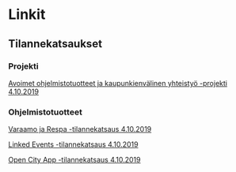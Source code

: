 # Linkit

## Tilannekatsaukset

### Projekti
[Avoimet ohjelmistotuotteet ja kaupunkienvälinen yhteistyö -projekti 4.10.2019](https://drive.google.com/open?id=1xxt0zalFFRd1XuIKSCdKXdX8d6fIO1jN)

### Ohjelmistotuotteet

[Varaamo ja Respa -tilannekatsaus 4.10.2019](https://drive.google.com/open?id=1N-B1gkrZCOoGlEQ5DVCOh-2KxM8FJLPA)

[Linked Events -tilannekatsaus 4.10.2019](https://drive.google.com/open?id=1WO0Rp8bI-49BsD3cE2fp86S4UcfLym-r)

[Open City App -tilannekatsaus 4.10.2019](https://drive.google.com/open?id=1k6Rp442jmIxe4Hvj33JHQf2zL5F0smb1)
